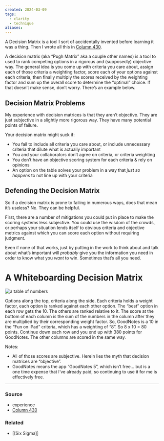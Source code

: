 ```yaml
---
created: 2024-03-09
tags:
  - clarity
  - technique
aliases:
---
```

A Decision Matrix is a tool I sort of accidentally invented before learning it was a thing. Then I wrote all this in [Column 430](http://aarongilly.com/430/).

A decision matrix (aka “Pugh Matrix” aka a couple other names) is a tool to used to rank competing options in a rigorous and (supposedly) objective way. The general idea is you come up with criteria you care about, assign each of those criteria a weighting factor, score each of your options against each criteria, then finally multiply the scores received by the weighting factor and sum up the overall score to determine the “optimal” choice. If that doesn’t make sense, don’t worry. There’s an example below.

## Decision Matrix Problems

My experience with decision matrices is that they aren’t objective. They are just subjective in a slightly more rigorous way. They have many potential points of failure.

Your decision matrix might suck if:

- You fail to include all criteria you care about, or include unnecessary criteria that dilute what is actually important
- You and your collaborators don’t agree on criteria, or criteria weighting
- You don’t have an objective scoring system for each criteria & rely on opinions
- An option on the table solves your problem in a way that _just so happens_ to not line up with your criteria

## Defending the Decision Matrix

So if a decision matrix is prone to failing in numerous ways, does that mean it’s useless? No. They can be helpful.

First, there are a number of mitigations you could put in place to make the scoring systems less subjective. You could use the wisdom of the crowds, or perhaps your situation lends itself to obvious criteria and objective metrics against which you can score each option without requiring judgment.

Even if none of that works, just by putting in the work to think about and talk about what’s important will _probably_ give you the information you need in order to know what you _want_ to win. Sometimes that’s all you need.

# A Whiteboarding Decision Matrix

![a table of numbers](https://lh3.googleusercontent.com/pw/AMWts8ALJbgb_XCCMOxcC-9Foc1FWD9DhbN2XQyDZDM-6vcAs8s2p-XycLcj555PfNX-3u7C1Bff5g8Xl2d86z9CV3Cf0Fz8zdA69ccassTyx_hNUtTEqXX3FNopjH0lEGjmN7HdVy_m6VhQ43-szGPcGiee-g=s1344-no?authuser=0)

Options along the top, criteria along the side. Each criteria holds a weight factor, each option is ranked against each other option. The “best” option in each row gets the 10. The others are ranked relative to it. The score at the bottom of each column is the sum of the numbers in the column after they are multiplied by their corresponding weight factor. So, GoodNotes is a 10 in the “Fun on iPad” criteria, which has a weighting of “8”. So 8 x 10 = 80 points. Continue down each row and you end up with 380 points for GoodNotes. The other columns are scored in the same way.

Notes:

- All of those scores are subjective. Herein lies the myth that decision matrices are “objective”.
- GoodNotes means the app “GoodNotes 5”, which isn’t free… but is a one time expense that I’ve already paid, so continuing to use it for me is effectively free.

****
### Source
- experience
- [Column 430](http://aarongilly.com/430/)
### Related
- [[Six Sigma]]